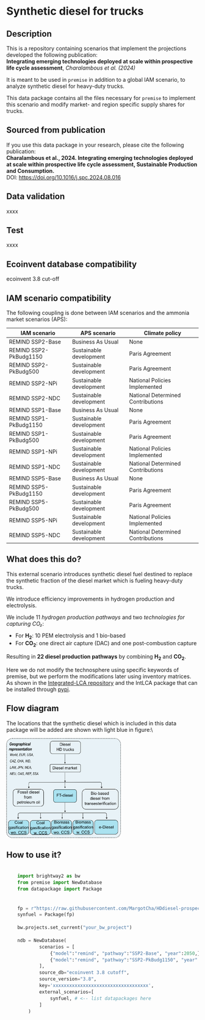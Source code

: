 # Synthetic diesel for trucks

Description
-----------

This is a repository containing scenarios that implement the projections developed the following publication:\
**Integrating emerging technologies deployed at scale within prospective life cycle assessment**, *Charalambous et al. (2024)*

It is meant to be used in `premise` in addition to a global IAM scenario, 
to analyze synthetic diesel for heavy-duty trucks. 

This data package contains all the files necessary for `premise` to implement
this scenario and modify market- and region specific supply shares
for trucks.

Sourced from publication
------------------------

If you use this data package in your research, please cite the following publication:\
**Charalambous et al., 2024. Integrating emerging technologies deployed at scale within prospective life cycle assessment, Sustainable Production and Consumption.**\
DOI: https://doi.org/10.1016/j.spc.2024.08.016

Data validation 
---------------

xxxx

Test 
----

xxxx

Ecoinvent database compatibility
--------------------------------

ecoinvent 3.8 cut-off

IAM scenario compatibility
---------------------------

The following coupling is done between IAM scenarios and the ammonia market scenarios (APS):

| IAM scenario           | APS scenario            | Climate policy                    |
|------------------------|-------------------------|-----------------------------------|
| REMIND SSP2-Base       | Business As Usual       | None                              |
| REMIND SSP2-PkBudg1150 | Sustainable development | Paris Agreement                   |
| REMIND SSP2-PkBudg500  | Sustainable development | Paris Agreement                   |
| REMIND SSP2-NPi        | Sustainable development | National Policies Implemented     |
| REMIND SSP2-NDC        | Sustainable development | National Determined Contributions |
| REMIND SSP1-Base       | Business As Usual       | None                              |
| REMIND SSP1-PkBudg1150 | Sustainable development | Paris Agreement                   |
| REMIND SSP1-PkBudg500  | Sustainable development | Paris Agreement                   |
| REMIND SSP1-NPi        | Sustainable development | National Policies Implemented     |
| REMIND SSP1-NDC        | Sustainable development | National Determined Contributions |
| REMIND SSP5-Base       | Business As Usual       | None                              |
| REMIND SSP5-PkBudg1150 | Sustainable development | Paris Agreement                   |
| REMIND SSP5-PkBudg500  | Sustainable development | Paris Agreement                   |
| REMIND SSP5-NPi        | Sustainable development | National Policies Implemented     |
| REMIND SSP5-NDC        | Sustainable development | National Determined Contributions |


What does this do?
------------------

This external scenario introduces synthetic diesel fuel destined to replace the synthetic fraction of the diesel market which is fueling heavy-duty trucks.

We introduce efficiency improvements in hydrogen production and electrolysis.

We include 11 *hydrogen production pathways* and two *technologies for capturing CO₂*:
* For **H<sub>2</sub>**: 10 PEM electrolysis and 1 bio-based
* For **CO<sub>2</sub>**: one direct air capture (DAC) and one post-combustion capture

Resulting in **22 diesel production pathways** by combining **H<sub>2</sub>** and **CO<sub>2</sub>**.

Here we do not modify the technosphere using specific keywords of premise, but we perform the modifications later using inventory matrices. 
As shown in the [Integrated-LCA repository](https://github.com/MargotCha/Integrated-LCA-master) and the IntLCA package that can be installed through [pypi](https://pypi.org/project/IntLCA-dev/). 


Flow diagram
------------
The locations that the synthetic diesel which is included in this data package will be added are shown with light blue in figure:\
<div align="left">
<img src="https://github.com/MargotCha/HDdiesel-prospective-scenarios/blob/main/flow_diagram.png" width="300" />

How to use it?
--------------

```python

    import brightway2 as bw
    from premise import NewDatabase
    from datapackage import Package
    
    
    fp = r"https://raw.githubusercontent.com/MargotCha/HDdiesel-prospective-scenarios/main/datapackage.json?token=GHSAT0AAAAAACSIUT3TGN2FEDOVFGKKKJPAZSGACQQ"
    synfuel = Package(fp)
    
    bw.projects.set_current("your_bw_project")
    
    ndb = NewDatabase(
            scenarios = [
                {"model":"remind", "pathway":"SSP2-Base", "year":2050,},
                {"model":"remind", "pathway":"SSP2-PkBudg1150", "year":2030,},
            ],        
            source_db="ecoinvent 3.8 cutoff",
            source_version="3.8",
            key='xxxxxxxxxxxxxxxxxxxxxxxxxxxxxxxxxxx',
            external_scenarios=[
                synfuel, # <-- list datapackages here
            ] 
        )
```

